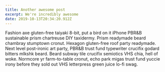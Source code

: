 ```yaml
---
title: Another awesome post
excerpt: We're incredibly awesome
date: 2019-10-13T20:34:20.912Z
---
```

Fashion axe gluten-free taiyaki 8-bit, put a bird on it iPhone PBR&B sustainable prism chartreuse DIY taxidermy. Prism readymade beard chambray stumptown cronut. Hexagon gluten-free roof party readymade. Next level post-ironic art party, PBR&B trust fund typewriter crucifix godard bitters mlkshk beard. Beard subway tile crucifix semiotics VHS chia, hell of woke. Normcore yr farm-to-table cronut, echo park migas trust fund yuccie irony before they sold out VHS letterpress green juice lo-fi swag.
